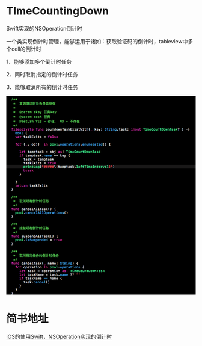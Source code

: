# TImeCountingDown
Swift实现的NSOperation倒计时


一个类实现倒计时管理，能够运用于诸如：获取验证码的倒计时，tableview中多个cell的倒计时

1、能够添加多个倒计时任务

2、同时取消指定的倒计时任务

3、能够取消所有的倒计时任务

![Demo Overview](https://github.com/XcqRomance/TImeCountingDown/blob/master/method.png)

# 简书地址
[iOS的使用Swift，NSOperation实现的倒计时](http://www.jianshu.com/p/210647c94eb2)
